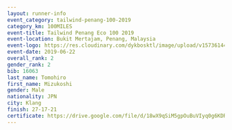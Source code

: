 ```yaml
--- 
layout: runner-info 
event_category: tailwind-penang-100-2019 
category_km: 100MILES 
event-title: Tailwind Penang Eco 100 2019 
event-location: Bukit Mertajam, Penang, Malaysia 
event-logo: https://res.cloudinary.com/dykbosktl/image/upload/v1573614442/Logo/Logo_gqlzi3.jpg 
event-date: 2019-06-22 
overall_rank: 2
gender_rank: 2
bib: 16063
last_name: Tomohiro
first_name: Mizukoshi
gender: Male
nationality: JPN
city: Klang
finish: 27-17-21
certificate: https://drive.google.com/file/d/18wX9qSiM5gpOuBuVIyq0g6KDR19YBgjO/view?usp=sharing
--- 
```

